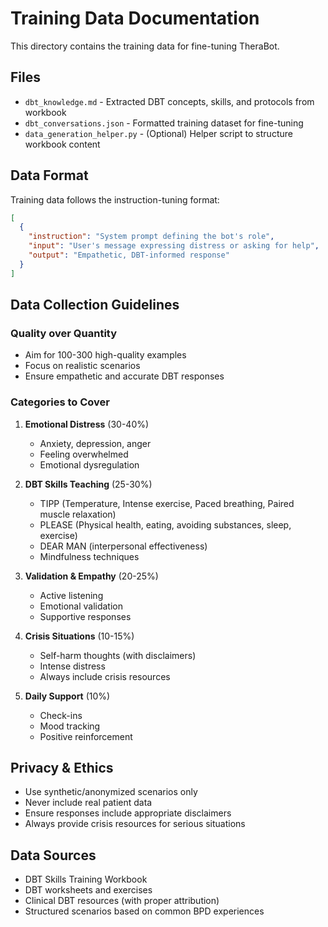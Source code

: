 # Training Data Documentation

This directory contains the training data for fine-tuning TheraBot.

## Files

- `dbt_knowledge.md` - Extracted DBT concepts, skills, and protocols from workbook
- `dbt_conversations.json` - Formatted training dataset for fine-tuning
- `data_generation_helper.py` - (Optional) Helper script to structure workbook content

## Data Format

Training data follows the instruction-tuning format:

```json
[
  {
    "instruction": "System prompt defining the bot's role",
    "input": "User's message expressing distress or asking for help",
    "output": "Empathetic, DBT-informed response"
  }
]
```

## Data Collection Guidelines

### Quality over Quantity
- Aim for 100-300 high-quality examples
- Focus on realistic scenarios
- Ensure empathetic and accurate DBT responses

### Categories to Cover

1. **Emotional Distress** (30-40%)
   - Anxiety, depression, anger
   - Feeling overwhelmed
   - Emotional dysregulation

2. **DBT Skills Teaching** (25-30%)
   - TIPP (Temperature, Intense exercise, Paced breathing, Paired muscle relaxation)
   - PLEASE (Physical health, eating, avoiding substances, sleep, exercise)
   - DEAR MAN (interpersonal effectiveness)
   - Mindfulness techniques

3. **Validation & Empathy** (20-25%)
   - Active listening
   - Emotional validation
   - Supportive responses

4. **Crisis Situations** (10-15%)
   - Self-harm thoughts (with disclaimers)
   - Intense distress
   - Always include crisis resources

5. **Daily Support** (10%)
   - Check-ins
   - Mood tracking
   - Positive reinforcement

## Privacy & Ethics

- Use synthetic/anonymized scenarios only
- Never include real patient data
- Ensure responses include appropriate disclaimers
- Always provide crisis resources for serious situations

## Data Sources

- DBT Skills Training Workbook
- DBT worksheets and exercises
- Clinical DBT resources (with proper attribution)
- Structured scenarios based on common BPD experiences

